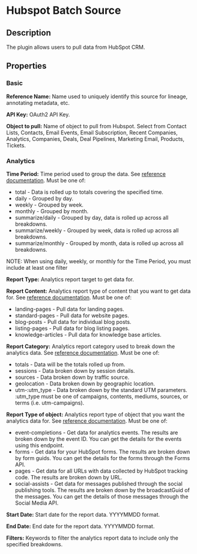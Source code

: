 # Hubspot Batch Source

Description
-----------
The plugin allows users to pull data from HubSpot CRM.

Properties
----------
### Basic

**Reference Name:** Name used to uniquely identify this source for lineage, annotating metadata, etc.

**API Key:** OAuth2 API Key.

**Object to pull:** Name of object to pull from Hubspot. Select from Contact Lists, Contacts, Email Events, 
Email Subscription, Recent Companies, Analytics, Companies, Deals, Deal Pipelines, Marketing Email, Products, Tickets.

### Analytics

**Time Period:** Time period used to group the data. See [reference documentation](https://developers.hubspot.com/docs/methods/analytics/get-analytics-data-breakdowns). Must be one of:
* total - Data is rolled up to totals covering the specified time.
* daily - Grouped by day.
* weekly - Grouped by week.
* monthly - Grouped by month.
* summarize/daily - Grouped by day, data is rolled up across all breakdowns.
* summarize/weekly - Grouped by week, data is rolled up across all breakdowns.
* summarize/monthly - Grouped by month, data is rolled up across all breakdowns.

NOTE: When using daily, weekly, or monthly for the Time Period, you must include at least one filter 

**Report Type:** Analytics report target to get data for.

**Report Content:** Analytics report type of content that you want to get data for. See [reference documentation](https://developers.hubspot.com/docs/methods/analytics/get-data-for-hubspot-content). Must be one of:
* landing-pages - Pull data for landing pages.
* standard-pages - Pull data for website pages.
* blog-posts - Pull data for individual blog posts.
* listing-pages - Pull data for blog listing pages.
* knowledge-articles - Pull data for knowledge base articles.


**Report Category:** Analytics report category used to break down the analytics data. See [reference documentation](https://developers.hubspot.com/docs/methods/analytics/get-analytics-data-breakdowns). Must be one of:
* totals - Data will be the totals rolled up from.
* sessions - Data broken down by session details.
* sources - Data broken down by traffic source.
* geolocation - Data broken down by geographic location.
* utm-:utm_type - Data broken down by the standard UTM parameters. :utm_type must be one of campaigns, contents, mediums, sources, or terms (i.e. utm-campaigns).

**Report Type of object:** Analytics report type of object that you want the analytics data for. See [reference documentation](https://developers.hubspot.com/docs/methods/analytics/get-analytics-data-by-object). Must be one of:
* event-completions - Get data for analytics events. The results are broken down by the event ID. You can get the details for the events using this endpoint.
* forms - Get data for your HubSpot forms. The results are broken down by form guids. You can get the details for the forms through the Forms API.
* pages - Get data for all URLs with data collected by HubSpot tracking code. The results are broken down by URL.
* social-assists - Get data for messages published through the social publishing tools. The results are broken down by the broadcastGuid of the messages. You can get the details of those messages through the Social Media API.

**Start Date:** Start date for the report data. YYYYMMDD format.

**End Date:** End date for the report data. YYYYMMDD format.

**Filters:** Keywords to filter the analytics report data to include only the specified breakdowns.
